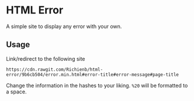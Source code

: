 # HTML Error
A simple site to display any error with your own.

## Usage
Link/redirect to the following site

`https://cdn.rawgit.com/Richienb/html-error/9b6cb504/error.min.html#error-title#error-message#page-title`

Change the information in the hashes to your liking.
`%20` will be formatted to a space.
